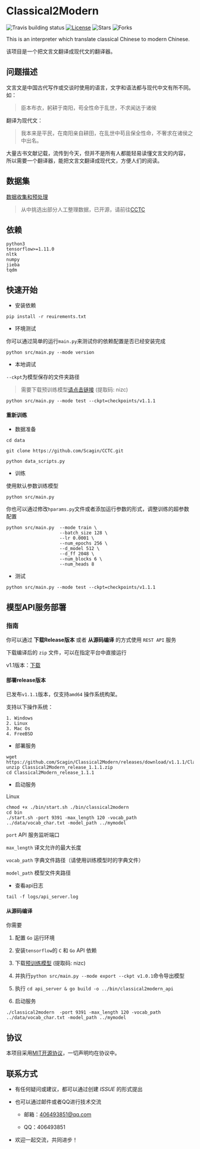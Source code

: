 # Classical2Modern

![Travis building status](https://img.shields.io/travis/scagin/Classical2Modern/master)
[![License](https://img.shields.io/github/license/scagin/Classical2Modern)](https://github.com/Scagin/Classical2Modern/blob/master/LICENSE)
![Stars](https://img.shields.io/github/stars/scagin/Classical2Modern)
![Forks](https://img.shields.io/github/forks/scagin/Classical2Modern)

This is an interpreter which translate classical Chinese to modern Chinese.

该项目是一个把文言文翻译成现代文的翻译器。

## 问题描述

文言文是中国古代写作或交谈时使用的语言，文字和语法都与现代中文有所不同。如：
> 臣本布衣，躬耕于南阳，苟全性命于乱世，不求闻达于诸侯

翻译为现代文：
> 我本来是平民，在南阳亲自耕田，在乱世中苟且保全性命，不奢求在诸侯之中出名。

大量古书文献记载，流传到今天，但并不是所有人都能轻易读懂文言文的内容，
所以需要一个翻译器，能把文言文翻译成现代文，方便人们的阅读。

## 数据集

[数据收集和预处理](data)

> 从中挑选出部分人工整理数据，已开源，请前往[CCTC](https://github.com/Scagin/CCTC)

## 依赖

```
python3
tensorflow>=1.11.0
nltk
numpy
jieba
tqdm
```

## 快速开始

- 安装依赖

```shell script
pip install -r reuirements.txt
```

- 环境测试

你可以通过简单的运行`main.py`来测试你的依赖配置是否已经安装完成

```shell script
python src/main.py --mode version
```

- 本地调试

`--ckpt`为模型保存的文件夹路径

> 需要下载预训练模型[请点击链接](https://pan.baidu.com/s/17drQAGy2Ddu5DSjPW7JUGw) (提取码: nizc)

```shell script
python src/main.py --mode test --ckpt=checkpoints/v1.1.1
```

#### 重新训练

- 数据准备

```
cd data

git clone https://github.com/Scagin/CCTC.git

python data_scripts.py
```

- 训练

使用默认参数训练模型

```
python src/main.py
```

你也可以通过修改`hparams.py`文件或者添加运行参数的形式，调整训练的超参数配置

```
python src/main.py  --mode train \
                    --batch_size 128 \
                    --lr 0.0001 \
                    --num_epochs 256 \
                    --d_model 512 \
                    --d_ff 2048 \
                    --num_blocks 6 \
                    --num_heads 8
```

- 测试

```
python src/main.py --mode test --ckpt=checkpoints/v1.1.1
```

## 模型API服务部署

### 指南

你可以通过 **下载Release版本** 或者 **从源码编译** 的方式使用 `REST API` 服务

下载编译后的 `zip` 文件，可以在指定平台中直接运行

v1.1版本：[下载](https://github.com/Scagin/Classical2Modern/releases/download/v1.1.0/Classical2Modern_release_1.1.0.zip)

#### 部署release版本

已发布`v1.1.1`版本，仅支持`amd64` 操作系统构架。

支持以下操作系统：

```
1. Windows
2. Linux
3. Mac Os
4. FreeBSD
```

- 部署服务

```
wget https://github.com/Scagin/Classical2Modern/releases/download/v1.1.1/Classical2Modern_release_1.1.1.zip
unzip Classical2Modern_release_1.1.1.zip
cd Classical2Modern_release_1.1.1
```

- 启动服务

Linux
```
chmod +x ./bin/start.sh ./bin/classical2modern
cd bin
./start.sh -port 9391 -max_length 120 -vocab_path ../data/vocab_char.txt -model_path ../mymodel
```

`port` API 服务监听端口

`max_length` 译文允许的最大长度

`vocab_path` 字典文件路径（请使用训练模型时的字典文件）

`model_path` 模型文件夹路径

- 查看api日志

```shell script
tail -f logs/api_server.log
```

#### 从源码编译

你需要
1. 配置 `Go` 运行环境

2. 安装`tensorflow`的 `C` 和 `Go` API 依赖

3. 下载[预训练模型](https://pan.baidu.com/s/17drQAGy2Ddu5DSjPW7JUGw) (提取码: nizc)

4. 并执行`python src/main.py --mode export --ckpt v1.0.1`命令导出模型

5. 执行 `cd api_server & go build -o ../bin/classical2modern_api`

6. 启动服务
```
./classical2modern  -port 9391 -max_length 120 -vocab_path ../data/vocab_char.txt -model_path ../mymodel
```

## 协议

本项目采用[MIT开源协议](./LICENSE)，一切声明均在协议中。

## 联系方式

 - 有任何疑问或建议，都可以通过创建 *ISSUE* 的形式提出

 - 也可以通过邮件或者QQ进行技术交流

   - 邮箱：406493851@qq.com
   
   - QQ：406493851

 - 欢迎一起交流，共同进步！


